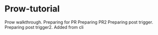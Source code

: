 # Prow-tutorial
Prow walkthrough. Preparing for PR
Preparing PR2
Preparing post trigger.
Preparing post trigger2.
Added from cli
